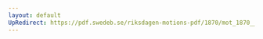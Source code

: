 ```yaml
---
layout: default
UpRedirect: https://pdf.swedeb.se/riksdagen-motions-pdf/1870/mot_1870__ak__00117/mot_1870__ak__00117_003.pdf
---
```

